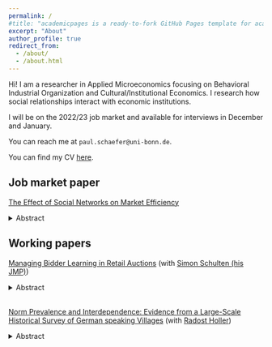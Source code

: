 ```yaml
---
permalink: /
#title: "academicpages is a ready-to-fork GitHub Pages template for academic personal websites"
excerpt: "About"
author_profile: true
redirect_from:
  - /about/
  - /about.html
---
```


Hi!
I am a researcher in Applied Microeconomics focusing on Behavioral Industrial Organization and Cultural/Institutional Economics.
I research how social relationships interact with economic institutions. 

I will be on the 2022/23 job market and available for interviews in December and January.

You can reach me at `paul.schaefer@uni-bonn.de`.

You can find my CV [here](https://pauschae.github.io/files/CV.pdf).

<h2>Job market paper</h2>

[The Effect of Social Networks on Market Efficiency](https://pauschae.github.io/files/jmp_pi_schaefer.pdf)

<details>
  <summary>Abstract</summary>
This paper examines the effects of social networks on market efficiency and prices in a laboratory experiment with real-world friendships and a market with substitutes and complements. I make social networks exogenous by assigning real-world friends to different roles in the market.
Friendships act like soft mergers in two ways: First, friendships between sellers of complements lower prices (increase efficiency), and friendships between sellers of substitutes increase prices (decrease efficiency). 
Second, an adjusted common ownership model (linear directed altruism) rationalizes the data. 
</details>



<h2>Working papers</h2>

[Managing Bidder Learning in Retail Auctions](https://simon-schulten.github.io/website/Managing_Bidder_Learning_in_Retail_Auctions.pdf)
(with [Simon Schulten (his JMP)](https://www.simon-schulten.de/))

<details>
<summary>Abstract</summary>
When firms exploit behavioral biases it is natural to think that, eventually, consumers will learn to avoid their mistakes, which limits exploitation. Profit maximizing firms, however, have an incentive to undermine such learning. We study these learning dynamics in a multi-unit descending price auction setting with a simultaneous fixed price offer. We analyze 8 million bids from over 280.000 unique bidders in retail auctions. Consumers frequently bid more than the fixed price offered by the same seller. Depending on rival bidders actions, those overbids sometimes lead to paying more than the fixed price (overpaying). We argue overpaying increases saliency of the consumers’ mistake by making it payoff relevant and thereby may effect consumer learning. Indeed, bidders who overpaid subsequently overbid less often and are more likely to refrain from submitting a bid compared to bidders who overbid but did not overpay. Methodologically, we discuss identification of our treatment effects using causal graphs and show how these treatment effects identify a three-type structural model of bidder behavior with learning dynamics.
</details>

<br />

[Norm Prevalence and Interdependence: Evidence from a Large-Scale Historical Survey of German speaking Villages](https://www.econtribute.de/RePEc/ajk/ajkdps/ECONtribute_118_2021.pdf)
(with [Radost Holler](https://sites.google.com/view/radostholler/))

<details>
<summary>Abstract</summary>
We use large-scale survey data of German speaking villages from the 1930's to investigate drivers of cooperation, gender, and religious norms. Through geographic cluster analysis, we show that inter-regional variation explains only little heterogeneity in norms. Villages in the same physical and institutional environment still maintain different norms. We argue that local differences in the structure of social relationships can explain intra-regional heterogeneity in norms. We focus on a community's ability to transmit and enforce norms to derive theoretical links between correlates of community social relationships and the number of norms it maintains (norm prevalence). Empirically we find that: (1) norm prevalence is positively related to three correlates of community social relationships: religiously homogeneous villages, villages that border on other villages with a different majority religion, and villages with more within-village social gatherings; (2) villages with stronger community-level social relationships are also less likely to segment their reference group for the cooperation norm to smaller social units; (3) cooperation norms make other norms more likely. 
</details>